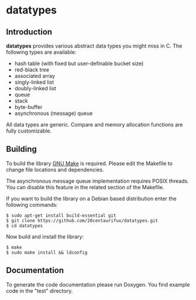 # datatypes

## Introduction

**datatypes** provides various abstract data types you might miss in C.
The following types are available:

* hash table (with fixed but user-definable bucket size)
* red-black tree
* associated array
* singly-linked list
* doubly-linked list
* queue
* stack
* byte-buffer
* asynchronous (message) queue

All data types are generic. Compare and memory allocation functions are fully
customizable.

## Building

To build the library [GNU Make](https://www.gnu.org/software/make/) is required.
Please edit the Makefile to change file locations and dependencies.

The asynchronous message queue implementation requires POSIX threads. You can
disable this feature in the related section of the Makefile.

If you want to build the library on a Debian based distribution enter the following
commands:

    $ sudo apt-get install build-essential git
    $ git clone https://github.com/20centaurifux/datatypes.git
    $ cd datatypes

Now build and install the library:

    $ make
    $ sudo make install && ldconfig

## Documentation

To generate the code documentation please run Doxygen. You find example code in the
"test" directory.
